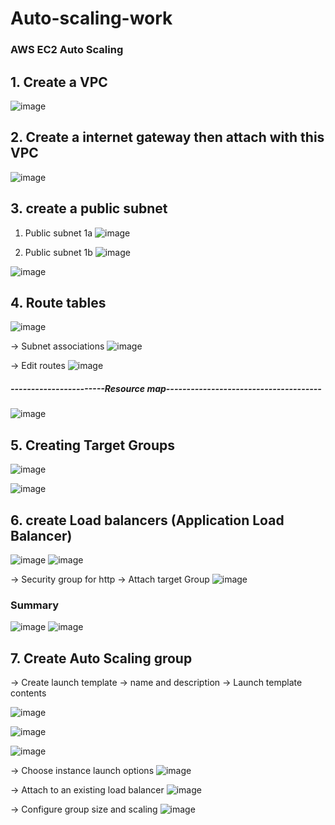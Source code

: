 # Auto-scaling-work

### AWS EC2 Auto Scaling

## 1. Create a VPC
![image](https://github.com/user-attachments/assets/15978fde-d7b7-468d-a7d5-b6a57b5f6c29)

## 2. Create a internet gateway then attach with this VPC
![image](https://github.com/user-attachments/assets/5a725e7c-a117-4752-89bd-f0cccd8b7a36)

## 3. create a public subnet 

1. Public subnet 1a
![image](https://github.com/user-attachments/assets/9028a225-ef17-48cf-ac7d-80ee4326442e)

2. Public subnet 1b
![image](https://github.com/user-attachments/assets/cd10900c-8299-4d10-a48b-1a648202c840)

![image](https://github.com/user-attachments/assets/13c3cd48-627e-4e72-bf82-0f8c209bac1d)

## 4. Route tables
![image](https://github.com/user-attachments/assets/87b370b7-7205-49c8-ad2c-4e8cb62d979a)

-> Subnet associations
![image](https://github.com/user-attachments/assets/4a7add92-70cf-4720-9d84-dfc5656da0bd)

-> Edit routes
![image](https://github.com/user-attachments/assets/b9b6d43b-f3a2-4c3b-aa03-856b5bff028e)

##### -----------------------Resource map--------------------------------------

![image](https://github.com/user-attachments/assets/41d8948f-1be7-4f7e-8a67-56643fefeec3)

## 5. Creating Target Groups

![image](https://github.com/user-attachments/assets/f0e7d13c-3032-4fff-ab7d-ae90c2ed976f)

![image](https://github.com/user-attachments/assets/71805db4-8a3a-4385-abf4-ae1b288e687c)

## 6. create Load balancers (Application Load Balancer)
![image](https://github.com/user-attachments/assets/9f51e63c-5559-46d8-852a-99a6b53f2e6d)
![image](https://github.com/user-attachments/assets/e429983a-4621-4656-b294-0c841187aa6d)

-> Security group for http
-> Attach target Group
![image](https://github.com/user-attachments/assets/c61df5fa-0870-4917-889c-48e896352eda)

### Summary
![image](https://github.com/user-attachments/assets/6ff2d7db-eb71-42d8-a008-e09501cc9e9a)
![image](https://github.com/user-attachments/assets/2b95ba19-58ef-4a72-b55a-bdfb5d59688b)


## 7. Create Auto Scaling group
-> Create launch template
-> name and description
-> Launch template contents

![image](https://github.com/user-attachments/assets/8cad4648-cb35-472c-a99e-3bc4ead35c38)

![image](https://github.com/user-attachments/assets/88d25973-add8-4756-9d4f-aedd32660271)

![image](https://github.com/user-attachments/assets/5fadedf9-24fa-4348-a90a-f08f8ab00ead)

-> Choose instance launch options 
![image](https://github.com/user-attachments/assets/42fe2fe1-5f48-4702-917e-cbbe24127d9d)

-> Attach to an existing load balancer
![image](https://github.com/user-attachments/assets/bd22846a-b7a3-4603-8e77-b901add9dfbf)

-> Configure group size and scaling
![image](https://github.com/user-attachments/assets/6c137ce7-75c5-4f56-9401-f25acecf8ee7)








